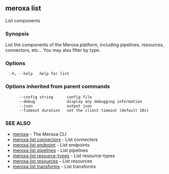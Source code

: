 ## meroxa list

List components

### Synopsis

List the components of the Meroxa platform, including pipelines,
 resources, connectors, etc... You may also filter by type.

### Options

```
  -h, --help   help for list
```

### Options inherited from parent commands

```
      --config string      config file
      --debug              display any debugging information
      --json               output json
      --timeout duration   set the client timeout (default 10s)
```

### SEE ALSO

* [meroxa](meroxa.md)	 - The Meroxa CLI
* [meroxa list connectors](meroxa_list_connectors.md)	 - List connectors
* [meroxa list endpoint](meroxa_list_endpoint.md)	 - List endpoints
* [meroxa list pipelines](meroxa_list_pipelines.md)	 - List pipelines
* [meroxa list resource-types](meroxa_list_resource-types.md)	 - List resource-types
* [meroxa list resources](meroxa_list_resources.md)	 - List resources
* [meroxa list transforms](meroxa_list_transforms.md)	 - List transforms

